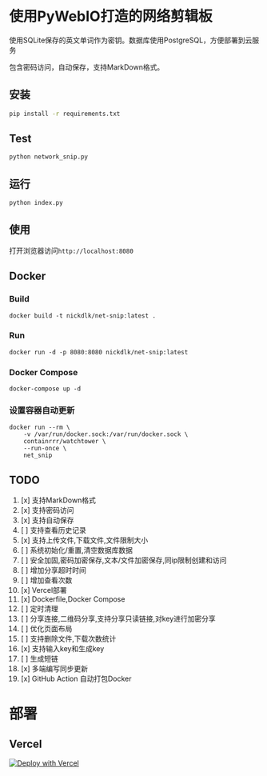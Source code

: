 # 使用PyWebIO打造的网络剪辑板
使用SQLite保存的英文单词作为密钥。数据库使用PostgreSQL，方便部署到云服务

包含密码访问，自动保存，支持MarkDown格式。

## 安装

```bash
pip install -r requirements.txt
```
## Test

```bash
python network_snip.py
```

## 运行

```bash
python index.py
```

## 使用

打开浏览器访问`http://localhost:8080`

## Docker

### Build
```shell
docker build -t nickdlk/net-snip:latest .
```
### Run
```shell
docker run -d -p 8080:8080 nickdlk/net-snip:latest
```

### Docker Compose
```shell
docker-compose up -d
```

### 设置容器自动更新

```shell
docker run --rm \
    -v /var/run/docker.sock:/var/run/docker.sock \
    containrrr/watchtower \
    --run-once \
    net_snip
```

## TODO
1. [x] 支持MarkDown格式
2. [x] 支持密码访问
3. [x] 支持自动保存
4. [ ] 支持查看历史记录
5. [x] 支持上传文件,下载文件,文件限制大小
6. [ ] 系统初始化/重置,清空数据库数据
7. [ ] 安全加固,密码加密保存,文本/文件加密保存,同ip限制创建和访问
8. [ ] 增加分享超时时间
9. [ ] 增加查看次数
10. [x] Vercel部署
11. [x] Dockerfile,Docker Compose
12. [ ] 定时清理
13. [ ] 分享连接,二维码分享,支持分享只读链接,对key进行加密分享
14. [ ] 优化页面布局
15. [ ] 支持删除文件,下载次数统计
16. [x] 支持输入key和生成key
17. [ ] 生成短链
18. [x] 多端编写同步更新
19. [x] GitHub Action 自动打包Docker

# 部署
## Vercel
[![Deploy with Vercel](https://vercel.com/button)](https://vercel.com/new/clone?repository-url=https%3A%2F%2Fgithub.com%2Fnickdlkk%2Fnet_snip&env=STREAM_MODE&project-name=net_snip&repository-name=net_snip)